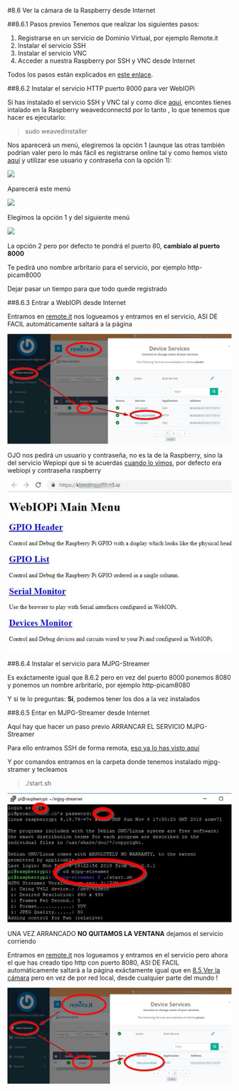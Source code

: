 
#8.6 Ver la cámara de la Raspberry desde Internet

##8.6.1 Pasos previos
Tenemos que realizar los siguientes pasos:

1. Registrarse en un servicio de Dominio Virtual, por ejemplo Remote.it
1. Instalar el servicio SSH
1. Instalar el servicio VNC
1. Acceder a nuestra Raspberry por SSH y VNC desde Internet

Todos los pasos están explicados en [este enlace](https://catedu.gitbooks.io/raspberry-muy-basico/content/11-conectando-desde-internet.html). 

##8.6.2 Instalar el servicio HTTP puerto 8000 para ver WebIOPi

Si has instalado el servicio SSH y VNC tal y como dice [aquí](https://catedu.gitbooks.io/raspberry-muy-basico/content/11-conectando-desde-internet/112-instalar-remoteit-en-la-raspberry.html), encontes tienes intalado en la Raspberry weavedconnectd por lo tanto , lo que tenemos que hacer es ejecutarlo:

>sudo weavedinstaller

Nos aparecerá un menú, elegiremos la opción 1 (aunque las otras también podrían valer pero lo más fácil es registrarse online tal y como hemos visto [aquí](https://catedu.gitbooks.io/raspberry-muy-basico/content/11-conectando-desde-internet/111-remoteit.html) y utilizar ese usuario y contraseña con la opción 1):

![](http://forum.weaved.com/uploads/default/original/1X/415af66ac614261c254f11b540f0dd34297998f3.png)

Aparecerá este menú

![](https://catedu.gitbooks.io/raspberry-muy-basico/content/assets/pi@raspberrypi_%20~.jpg)

Elegimos la opción 1 y del siguiente menú

![](https://catedu.gitbooks.io/raspberry-muy-basico/content/assets/otromenu.jpg)

La opción 2 pero por defecto te pondrá el puerto 80, **cambialo al puerto 8000** 

Te pedirá uno nombre arbritario para el servicio, por ejemplo http-picam8000

Dejar pasar un tiempo para que todo quede registrado

##8.6.3 Entrar a WebIOPi desde Internet

Entramos en [remote.it](http://remote.it) nos logueamos y entramos en el servicio, ASI DE FACIL automáticamente saltará a la página

![](/assets/webpiop-remoteit.jpg)

OJO nos pedirá un usuario y contraseña, no es la de la Raspberry, sino la del servicio Wepiopi que si te acuerdas [cuando lo vimos](/8-camara/82-webiopi.md), por defecto era webiopi y contraseña raspberry

![](/assets/webiopi-remoteit2.jpg)

##8.6.4 Instalar el servicio para MJPG-Streamer

Es exáctamente igual que 8.6.2 pero en vez del puerto 8000 ponemos 8080 y ponemos un nombre arbritario, por ejemplo http-picam8080

Y si te lo preguntas: **Sí**, podemos tener los dos a la vez instalados

##8.6.5 Entar en MJPG-Streamer desde Internet

Aquí hay que hacer un paso previo ARRANCAR EL SERVICIO MJPG-Streamer

Para ello entramos SSH de forma remota, [eso ya lo has visto aquí](https://catedu.gitbooks.io/raspberry-muy-basico/content/11-conectando-desde-internet/113-ssh-y-vnc-desde-internet.html)

Y por comandos entramos en la carpeta donde tenemos instalado mjpg-stramer y tecleamos 

>./start.sh

![](/assets/start-sh.jpg)

UNA VEZ ARRANCADO **NO QUITAMOS LA VENTANA** dejamos el servicio corriendo

Entramos en [remote.it](http://remote.it) nos logueamos y entramos en el servicio pero ahora el que has creado tipo http con puerto 8080, ASI DE FACIL automáticamente saltará a la página exáctamente igual que en [8.5 Ver la cámara](/8-camara/84-ver-la-camara.md) pero en vez de por red local, desde cualquier parte del mundo !

![](/assets/mjpg-stramer-remoteit.jpg)


